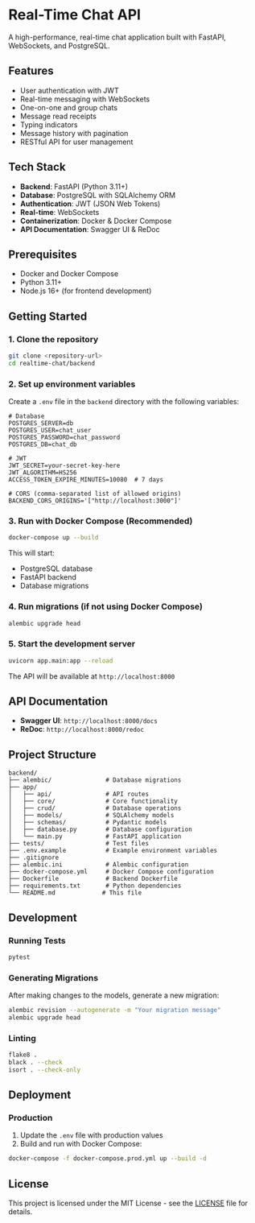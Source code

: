 # Real-Time Chat API

A high-performance, real-time chat application built with FastAPI, WebSockets, and PostgreSQL.

## Features

- User authentication with JWT
- Real-time messaging with WebSockets
- One-on-one and group chats
- Message read receipts
- Typing indicators
- Message history with pagination
- RESTful API for user management

## Tech Stack

- **Backend**: FastAPI (Python 3.11+)
- **Database**: PostgreSQL with SQLAlchemy ORM
- **Authentication**: JWT (JSON Web Tokens)
- **Real-time**: WebSockets
- **Containerization**: Docker & Docker Compose
- **API Documentation**: Swagger UI & ReDoc

## Prerequisites

- Docker and Docker Compose
- Python 3.11+
- Node.js 16+ (for frontend development)

## Getting Started

### 1. Clone the repository

```bash
git clone <repository-url>
cd realtime-chat/backend
```

### 2. Set up environment variables

Create a `.env` file in the `backend` directory with the following variables:

```env
# Database
POSTGRES_SERVER=db
POSTGRES_USER=chat_user
POSTGRES_PASSWORD=chat_password
POSTGRES_DB=chat_db

# JWT
JWT_SECRET=your-secret-key-here
JWT_ALGORITHM=HS256
ACCESS_TOKEN_EXPIRE_MINUTES=10080  # 7 days

# CORS (comma-separated list of allowed origins)
BACKEND_CORS_ORIGINS='["http://localhost:3000"]'
```

### 3. Run with Docker Compose (Recommended)

```bash
docker-compose up --build
```

This will start:
- PostgreSQL database
- FastAPI backend
- Database migrations

### 4. Run migrations (if not using Docker Compose)

```bash
alembic upgrade head
```

### 5. Start the development server

```bash
uvicorn app.main:app --reload
```

The API will be available at `http://localhost:8000`

## API Documentation

- **Swagger UI**: `http://localhost:8000/docs`
- **ReDoc**: `http://localhost:8000/redoc`

## Project Structure

```
backend/
├── alembic/               # Database migrations
├── app/
│   ├── api/               # API routes
│   ├── core/              # Core functionality
│   ├── crud/              # Database operations
│   ├── models/            # SQLAlchemy models
│   ├── schemas/           # Pydantic models
│   ├── database.py        # Database configuration
│   └── main.py            # FastAPI application
├── tests/                 # Test files
├── .env.example           # Example environment variables
├── .gitignore
├── alembic.ini            # Alembic configuration
├── docker-compose.yml     # Docker Compose configuration
├── Dockerfile             # Backend Dockerfile
├── requirements.txt       # Python dependencies
└── README.md             # This file
```

## Development

### Running Tests

```bash
pytest
```

### Generating Migrations

After making changes to the models, generate a new migration:

```bash
alembic revision --autogenerate -m "Your migration message"
alembic upgrade head
```

### Linting

```bash
flake8 .
black . --check
isort . --check-only
```

## Deployment

### Production

1. Update the `.env` file with production values
2. Build and run with Docker Compose:

```bash
docker-compose -f docker-compose.prod.yml up --build -d
```

## License

This project is licensed under the MIT License - see the [LICENSE](LICENSE) file for details.
